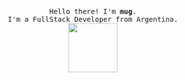<p align="center">
  <br>
  <samp>
    Hello there! I'm <b><a rel="nofollow noopener noreferrer" target="_blank">mug</a></b>.
    <br>I'm a FullStack Developer from Argentina.<br>
</samp>

<img src="https://media.tenor.com/ycX3UHxmstAAAAAi/sammm.gif" width="100"/>

</p>
